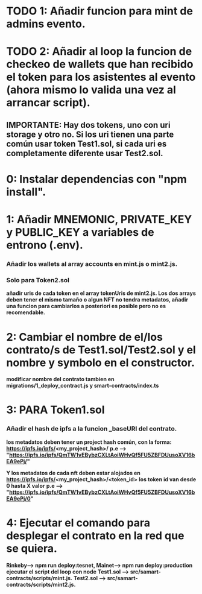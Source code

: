 # TODO 1: Añadir funcion para mint de admins evento.
# TODO 2: Añadir al loop la funcion de checkeo de wallets que han recibido el token para los asistentes al evento (ahora mismo lo valida una vez al arrancar script).

## IMPORTANTE: Hay dos tokens, uno con uri storage y otro no. Si los uri tienen una parte común usar token Test1.sol, si cada uri es completamente diferente usar Test2.sol.

# 0: Instalar dependencias con "npm install".

# 1: Añadir MNEMONIC, PRIVATE_KEY y PUBLIC_KEY a variables de entrono (.env).
### Añadir los wallets al array accounts en mint.js o mint2.js.

### Solo para Token2.sol
**añadir uris de cada token en el array tokenUris de mint2.js. Los dos arrays deben tener el mismo tamaño o algun NFT no tendra metadatos, añadir una funcion para cambiarlos a posteriori es posible pero no es recomendable.**

# 2: Cambiar el nombre de el/los contrato/s de Test1.sol/Test2.sol y el nombre y symbolo en el constructor.
**modificar nombre del contrato tambien en migrations/1_deploy_contract.js y smart-contracts/index.ts**

# 3: PARA Token1.sol
### Añadir el hash de ipfs a la funcion _baseURI del contrato.

**los metadatos deben tener un project hash común, con la forma:**
**https://ipfs.io/ipfs/<my_project_hash>/**
**p.e --> "https://ipfs.io/ipfs/QmTW1vEBybzCXLtAoiWHvQf5FU5ZBFDUusoXV16bEA9ePj/"**

**Y los metadatos de cada nft deben estar alojados en**
**https://ipfs.io/ipfs/<my_project_hash>/<token_id>**
**los token id van desde 0 hasta X valor**
**p.e --> "https://ipfs.io/ipfs/QmTW1vEBybzCXLtAoiWHvQf5FU5ZBFDUusoXV16bEA9ePj/0"**

# 4: Ejecutar el comando para desplegar el contrato en la red que se quiera.
**Rinkeby--> npm run deploy:tesnet, Mainet--> npm run deploy:production**
**ejecutar el script del loop con node**
**Test1.sol --> src/samart-contracts/scripts/mint.js.**
**Test2.sol --> src/samart-contracts/scripts/mint2.js.**